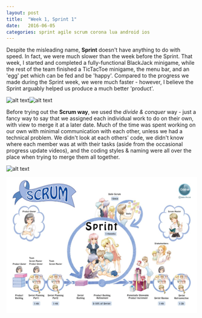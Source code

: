 ```yaml
---
layout: post
title:  "Week 1, Sprint 1"
date:   2016-06-05
categories: sprint agile scrum corona lua android ios
---
```


Despite the misleading name, **Sprint** doesn't have anything to do with speed. In fact, we were much slower than the week before the Sprint. That week, I started and completed a fully-functional BlackJack minigame, while the rest of the team finished a TicTacToe minigame, the menu bar, and an 'egg' pet which can be fed and be 'happy'. Compared to the progress we made during the Sprint week, we were much faster - however, I believe the Sprint arguably helped us produce a much better 'product'.

![alt text](https://raw.githubusercontent.com/majeedthaika/majeedthaika.github.io/master/img/experimental.jpg)![alt text](https://raw.githubusercontent.com/majeedthaika/majeedthaika.github.io/master/img/ttt.jpg)

Before trying out the **Scrum way**, we used the _divide & conquer_ way - just a fancy way to say that we assigned each individual work to do on their own, with view to merge it at a later date. Much of the time was spent working on our own with minimal communication with each other, unless we had a technical problem. We didn't look at each others' code, we didn't know where each member was at with their tasks (aside from the occasional progress update videos), and the coding styles & naming were all over the place when trying to merge them all together.

![alt text](https://raw.githubusercontent.com/majeedthaika/majeedthaika.github.io/master/img/blackjack.jpg)



![alt text](https://raw.githubusercontent.com/majeedthaika/majeedthaika.github.io/master/img/scrum.jpg)
